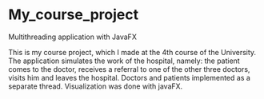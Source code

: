 # My_course_project
Multithreading application with JavaFX

This is my course project, which I made at the 4th course of the University.
The application simulates the work of the hospital, namely: the patient comes to the doctor, receives a referral to one of the other three doctors, visits him and leaves the hospital. Doctors and patients implemented as a separate thread. Visualization was done with javaFX.
